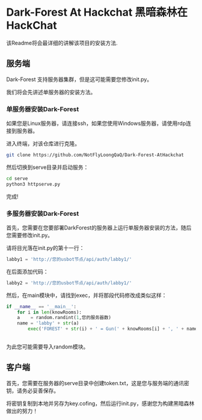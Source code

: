 # Dark-Forest At Hackchat 黑暗森林在HackChat


该Readme将会最详细的讲解该项目的安装方法.

## 服务端

Dark-Forest 支持服务器集群，但是这可能需要您修改init.py。

我们将会先讲述单服务器的安装方法。

### 单服务器安装Dark-Forest

如果您是Linux服务器，请连接ssh，如果您使用Windows服务器，请使用rdp连接到服务器。

进入终端，对该仓库进行克隆。

```bash
git clone https://github.com/NotFlyLoongQaQ/Dark-Forest-AtHackchat
```

然后切换到serve目录并启动服务：

```bash
cd serve
python3 httpserve.py
```

完成!

### 多服务器安装Dark-Forest

首先，您需要在您要部署DarkForest的服务器上运行单服务器安装的方法，随后您需要修改init.py。

请将目光落在init.py的第十一行：

```python
labby1 = 'http://您的usbot节点/api/auth/labby1/'
```

在后面添加代码：

```python
labby2 = 'http://您的usbot节点/api/auth/labby1/'
```

然后，在main模块中，请找到exec，并将那段代码修改成类似这样：

```python
if __name__ == '__main__':
    for i in len(knowRooms):
	a    = random.randint(1,您的服务器数)
	name = 'labby' + str(a)
        exec('FOREST' + str(i) + ' = Gun(' + knowRooms[i] + ', ' + name + ')')
  
```

为此您可能需要导入random模块。

## 客户端

首先，您需要在服务器的serve目录中创建token.txt，这是您与服务端的通讯密钥，请务必妥善保存。

将密钥复制到本地并另存为key.cofing，然后运行init.py，感谢您为构建黑暗森林做出的努力！
